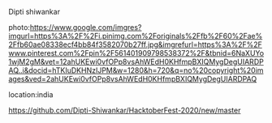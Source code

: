 Dipti shiwankar

photo:https://www.google.com/imgres?imgurl=https%3A%2F%2Fi.pinimg.com%2Foriginals%2Ffb%2F60%2Fae%2Ffb60ae08338ecf4bb84f3582070b27ff.jpg&imgrefurl=https%3A%2F%2Fwww.pinterest.com%2Fpin%2F561401909798538372%2F&tbnid=6NaXUYo1wjM2gM&vet=12ahUKEwi0vfOPp8vsAhWEdH0KHfmpBXIQMygDegUIARDPAQ..i&docid=hTKIuDKHNzIJPM&w=1280&h=720&q=no%20copyright%20images&ved=2ahUKEwi0vfOPp8vsAhWEdH0KHfmpBXIQMygDegUIARDPAQ

location:india

https://github.com/Dipti-Shiwankar/HacktoberFest-2020/new/master
